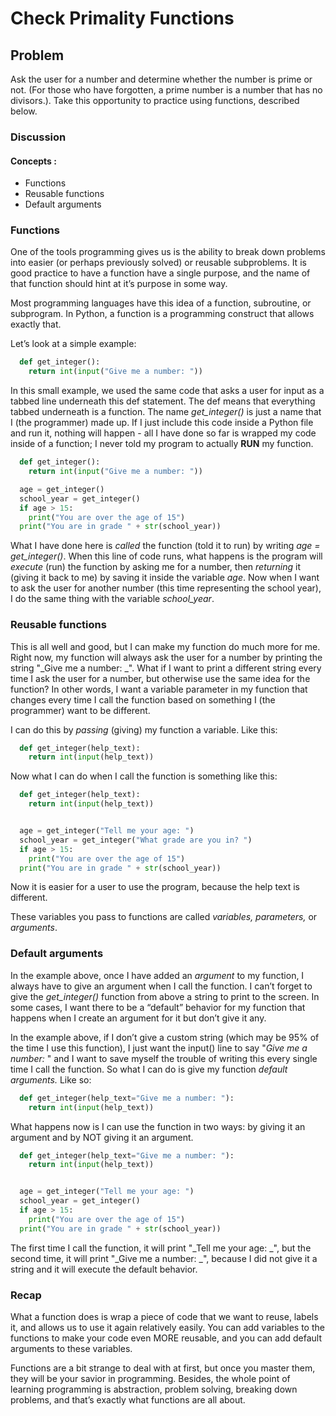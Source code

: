 # Check Primality Functions   
## Problem

Ask the user for a number and determine whether the number is prime or not. (For those who have forgotten, a prime number is a number that has no divisors.). Take this opportunity to practice using functions, described below.

### Discussion

#### Concepts :

* Functions
* Reusable functions
* Default arguments
### Functions

One of the tools programming gives us is the ability to break down problems into easier (or perhaps previously solved) or reusable subproblems. It is good practice to have a function have a single purpose, and the name of that function should hint at it’s purpose in some way.

Most programming languages have this idea of a function, subroutine, or subprogram. In Python, a function is a programming construct that allows exactly that.

Let’s look at a simple example:
``` python
  def get_integer():
    return int(input("Give me a number: "))
  ```  
In this small example, we used the same code that asks a user for input as a tabbed line underneath this def statement. The def means that everything tabbed underneath is a function. The name _get_integer()_ is just a name that I (the programmer) made up. If I just include this code inside a Python file and run it, nothing will happen - all I have done so far is wrapped my code inside of a function; I never told my program to actually **RUN** my function.
``` python
  def get_integer():
    return int(input("Give me a number: "))
  ```  
``` python
  age = get_integer()
  school_year = get_integer()
  if age > 15:
    print("You are over the age of 15")
  print("You are in grade " + str(school_year))
  ```
What I have done here is _called_ the function (told it to run) by writing _age = get_integer()_. When this line of code runs, what happens is the program will _execute_ (run) the function by asking me for a number, then _returning_ it (giving it back to me) by saving it inside the variable _age_. Now when I want to ask the user for another number (this time representing the school year), I do the same thing with the variable _school_year_.

### Reusable functions

This is all well and good, but I can make my function do much more for me. Right now, my function will always ask the user for a number by printing the string "_Give me a number: _". What if I want to print a different string every time I ask the user for a number, but otherwise use the same idea for the function? In other words, I want a variable parameter in my function that changes every time I call the function based on something I (the programmer) want to be different.

I can do this by _passing_ (giving) my function a variable. Like this:
``` python
  def get_integer(help_text):
    return int(input(help_text))
  ```  
Now what I can do when I call the function is something like this:
``` python
  def get_integer(help_text):
    return int(input(help_text))
   ```
``` python    

  age = get_integer("Tell me your age: ")
  school_year = get_integer("What grade are you in? ")
  if age > 15:
    print("You are over the age of 15")
  print("You are in grade " + str(school_year))
  ```
Now it is easier for a user to use the program, because the help text is different.

These variables you pass to functions are called _variables, parameters,_ or _arguments_.


### Default arguments

In the example above, once I have added an _argument_ to my function, I always have to give an argument when I call the function. I can’t forget to give the _get_integer()_ function from above a string to print to the screen. In some cases, I want there to be a “default” behavior for my function that happens when I create an argument for it but don’t give it any.

In the example above, if I don’t give a custom string (which may be 95% of the time I use this function), I just want the input() line to say "_Give me a number:_ " and I want to save myself the trouble of writing this every single time I call the function. So what I can do is give my function _default arguments._ Like so:
``` python
  def get_integer(help_text="Give me a number: "):
    return int(input(help_text))
  ```  
What happens now is I can use the function in two ways: by giving it an argument and by NOT giving it an argument.
``` python
  def get_integer(help_text="Give me a number: "):
    return int(input(help_text))


  age = get_integer("Tell me your age: ")
  school_year = get_integer()
  if age > 15:
    print("You are over the age of 15")
  print("You are in grade " + str(school_year))
 ``` 
The first time I call the function, it will print "_Tell me your age: _", but the second time, it will print "_Give me a number: _", because I did not give it a string and it will execute the default behavior.

### Recap

What a function does is wrap a piece of code that we want to reuse, labels it, and allows us to use it again relatively easily. You can add variables to the functions to make your code even MORE reusable, and you can add default arguments to these variables.

Functions are a bit strange to deal with at first, but once you master them, they will be your savior in programming. Besides, the whole point of learning programming is abstraction, problem solving, breaking down problems, and that’s exactly what functions are all about.